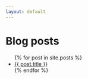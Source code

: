 ```yaml
---
layout: default
---
```

# Blog posts

<ul>
{% for post in site.posts %}
<li>
<a href="{{ post.url  }}">{{ post.title  }}</a>
</li>
{% endfor %}
</ul>
